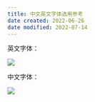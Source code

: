 ```yaml
---
title: 中文英文字体选用参考
date created: 2022-06-26
date modified: 2022-07-14
---
```


英文字体：

![](https://my-public-pic.oss-cn-hangzhou.aliyuncs.com/202206262207287.png)

中文字体：

![](https://my-public-pic.oss-cn-hangzhou.aliyuncs.com/202206262207845.png)

